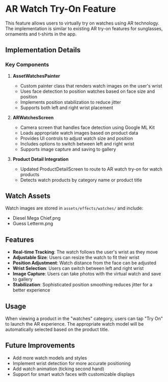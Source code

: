 # AR Watch Try-On Feature

This feature allows users to virtually try on watches using AR technology. The implementation is similar to existing AR try-on features for sunglasses, ornaments and t-shirts in the app.

## Implementation Details

### Key Components

1. **AssetWatchesPainter**

   - Custom painter class that renders watch images on the user's wrist
   - Uses face detection to position watches based on face size and position
   - Implements position stabilization to reduce jitter
   - Supports both left and right wrist placement

2. **ARWatchesScreen**

   - Camera screen that handles face detection using Google ML Kit
   - Loads appropriate watch images based on product data
   - Provides UI controls to adjust watch size and position
   - Includes options to switch between left and right wrist
   - Supports image capture and saving to gallery

3. **Product Detail Integration**
   - Updated ProductDetailScreen to route to AR watch try-on for watch products
   - Detects watch products by category name or product title

## Watch Assets

Watch images are stored in `assets/effects/watches/` and include:

- Diesel Mega Chief.png
- Guess Letterm.png

## Features

- **Real-time Tracking**: The watch follows the user's wrist as they move
- **Adjustable Size**: Users can resize the watch to fit their wrist
- **Position Adjustment**: Watch distance from the face can be adjusted
- **Wrist Selection**: Users can switch between left and right wrist
- **Image Capture**: Users can take photos with the virtual watch and save to gallery
- **Stabilization**: Sophisticated position smoothing reduces jitter for a better experience

## Usage

When viewing a product in the "watches" category, users can tap "Try On" to launch the AR experience. The appropriate watch model will be automatically selected based on the product title.

## Future Improvements

- Add more watch models and styles
- Implement wrist detection for more accurate positioning
- Add watch animation (ticking second hand)
- Support for smart watch faces with customizable displays
